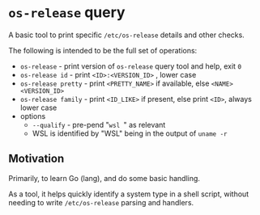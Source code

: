# `os-release` query

A basic tool to print specific `/etc/os-release` details and other checks.

The following is intended to be the full set of operations:

* `os-release` - print version of `os-release` query tool and help, exit `0`
* `os-release id` - print `<ID>:<VERSION_ID>` , lower case
* `os-release pretty` - print `<PRETTY_NAME>` if available, else `<NAME> <VERSION_ID>`
* `os-release family` - print `<ID_LIKE>` if present, else print `<ID>`, always lower case
* options
    * `--qualify` - pre-pend "`wsl `" as relevant
    * WSL is identified by "WSL" being in the output of `uname -r`

## Motivation

Primarily, to learn Go (lang), and do some basic handling.

As a tool, it helps quickly identify a system type in a shell script, without needing to write `/etc/os-release` parsing and handlers.
